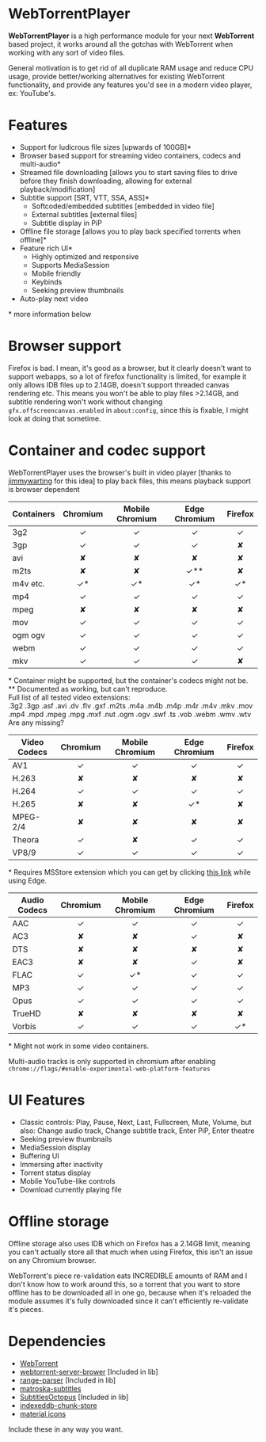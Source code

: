 # WebTorrentPlayer
**WebTorrentPlayer** is a high performance module for your next **WebTorrent** based project, it works around all the gotchas with WebTorrent when working with any sort of video files.

General motivation is to get rid of all duplicate RAM usage and reduce CPU usage, provide better/working alternatives for existing WebTorrent functionality, and provide any features you'd see in a modern video player, ex: YouTube's.

# Features
- Support for ludicrous file sizes [upwards of 100GB]*
- Browser based support for streaming video containers, codecs and multi-audio*
- Streamed file downloading [allows you to start saving files to drive before they finish downloading, allowing for external playback/modification]
- Subtitle support [SRT, VTT, SSA, ASS]*
	- Softcoded/embedded subtitles [embedded in video file]
	- External subtitles [external files]
	- Subtitle display in PiP
- Offline file storage [allows you to play back specified torrents when offline]*
- Feature rich UI*
	- Highly optimized and responsive
	- Supports MediaSession
	- Mobile friendly
	- Keybinds
	- Seeking preview thumbnails
- Auto-play next video

\* more information below

# Browser support
Firefox is bad. I mean, it's good as a browser, but it clearly doesn't want to support webapps, so a lot of firefox functionality is limited, for example it only allows IDB files up to 2.14GB, doesn't support threaded canvas rendering etc. This means you won't be able to play files >2.14GB, and subtitle rendering won't work without changing `gfx.offscreencanvas.enabled` in `about:config`, since this is fixable, I might look at doing that sometime.

# Container and codec support
WebTorrentPlayer uses the browser's built in video player [thanks to [jimmywarting](https://github.com/jimmywarting/webtorrent-server-browser) for this idea] to play back files, this means playback support is browser dependent

| Containers| Chromium 	| Mobile Chromium	| Edge Chromium | Firefox	|
|-|:-:|:-:|:-:|:-:|
| 3g2 		| ✓ 		| ✓ 				| ✓ 			| ✓ 		|
| 3gp 		| ✓ 		| ✓ 				| ✓ 			| ✘ 		|
| avi 		| ✘ 		| ✘					| ✘ 			| ✘ 		|
| m2ts 		| ✘ 		| ✘ 				| ✓** 			| ✘ 		|
| m4v etc. 	| ✓*		| ✓* 				| ✓* 			| ✓* 		|
| mp4 		| ✓ 		| ✓ 				| ✓ 			| ✓ 		|
| mpeg 		| ✘ 		| ✘ 				| ✘ 			| ✘ 		|
| mov 		| ✓ 		| ✓ 				| ✓ 			| ✓ 		|
| ogm ogv 	| ✓ 		| ✓ 				| ✓ 			| ✓ 		|
| webm 		| ✓ 		| ✓ 				| ✓ 			| ✓ 		|
| mkv 		| ✓ 		| ✓ 				| ✓ 			| ✘ 		|

\* Container might be supported, but the container's codecs might not be.  
\*\* Documented as working, but can't reproduce.  
Full list of all tested video extensions:  
.3g2 .3gp .asf .avi .dv .flv .gxf .m2ts .m4a .m4b .m4p .m4r .m4v .mkv .mov .mp4 .mpd .mpeg .mpg .mxf .nut .ogm .ogv .swf .ts .vob .webm .wmv .wtv  
Are any missing?

| Video Codecs| Chromium 	| Mobile Chromium 	| Edge Chromium 	| Firefox 	|
|-|:-:|:-:|:-:|:-:|
| AV1          	| ✓        	| ✓               	| ✓             	| ✓       	|
| H.263        	| ✘        	| ✘               	| ✘             	| ✘       	|
| H.264        	| ✓        	| ✓               	| ✓             	| ✓       	|
| H.265        	| ✘        	| ✘               	| ✓*            	| ✘       	|
| MPEG-2/4     	| ✘        	| ✘               	| ✘             	| ✘       	|
| Theora       	| ✓        	| ✘               	| ✓             	| ✓       	|
| VP8/9        	| ✓        	| ✓               	| ✓             	| ✓       	|

\* Requires MSStore extension which you can get by clicking <a href="ms-windows-store://pdp/?ProductId=9n4wgh0z6vhq">this link</a> while using Edge.

| Audio Codecs 	| Chromium 	| Mobile Chromium 	| Edge Chromium 	| Firefox 	|
|-|:-:|:-:|:-:|:-:|
| AAC          	| ✓        	| ✓               	| ✓             	| ✓       	|
| AC3          	| ✘        	| ✘               	| ✓             	| ✘       	|
| DTS          	| ✘        	| ✘               	| ✘             	| ✘       	|
| EAC3         	| ✘        	| ✘               	| ✓             	| ✘       	|
| FLAC         	| ✓        	| ✓*              	| ✓             	| ✓       	|
| MP3          	| ✓        	| ✓               	| ✓             	| ✓       	|
| Opus         	| ✓        	| ✓               	| ✓             	| ✓       	|
| TrueHD       	| ✘        	| ✘               	| ✘             	| ✘       	|
| Vorbis       	| ✓        	| ✓               	| ✓             	| ✓*      	|

\* Might not work in some video containers.

Multi-audio tracks is only supported in chromium after enabling `chrome://flags/#enable-experimental-web-platform-features`

# UI Features
- Classic controls: Play, Pause, Next, Last, Fullscreen, Mute, Volume, but also: Change audio track, Change subtitle track, Enter PiP, Enter theatre
- Seeking preview thumbnails
- MediaSession display
- Buffering UI
- Immersing after inactivity
- Torrent status display
- Mobile YouTube-like controls
- Download currently playing file

# Offline storage
Offline storage also uses IDB which on Firefox has a 2.14GB limit, meaning you can't actually store all that much when using Firefox, this isn't an issue on any Chromium browser.

WebTorrent's piece re-validation eats INCREDIBLE amounts of RAM and I don't know how to work around this, so a torrent that you want to store offline has to be downloaded all in one go, because when it's reloaded the module assumes it's fully downloaded since it can't efficiently re-validate it's pieces.
# Dependencies
- [WebTorrent](https://github.com/webtorrent/webtorrent)
- [webtorrent-server-brower](https://github.com/jimmywarting/webtorrent-server-browser) [Included in lib]
- [range-parser](https://github.com/jshttp/range-parser) [Included in lib]
- [matroska-subtitles](https://github.com/mathiasvr/matroska-subtitles)
- [SubtitlesOctopus](https://github.com/Dador/JavascriptSubtitlesOctopus/) [Included in lib]
- [indexeddb-chunk-store](https://github.com/xuset/indexeddb-chunk-store)
- [material icons](https://material.io/resources/icons/)

Include these in any way you want.